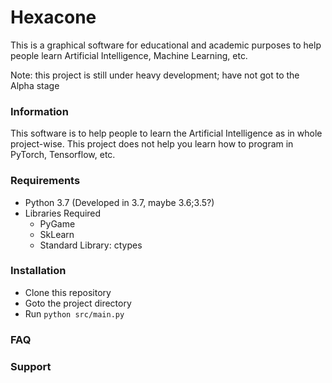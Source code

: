 # Hexacone
This is a graphical software for educational and academic purposes to 
help people learn Artificial Intelligence, Machine Learning, etc.

Note: this project is still under heavy development; have not got to
the Alpha stage
### Information
This software is to help people to learn the Artificial Intelligence as
in whole project-wise. This project does not help you learn how to program
in PyTorch, Tensorflow, etc.

### Requirements
* Python 3.7 (Developed in 3.7, maybe 3.6;3.5?)
* Libraries Required
    * PyGame
    * SkLearn
    * Standard Library: ctypes

### Installation
* Clone this repository
* Goto the project directory
* Run `python src/main.py`

### FAQ

### Support
